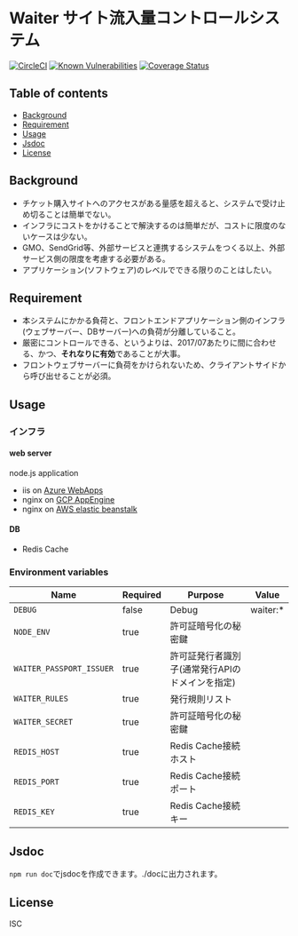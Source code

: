 # Waiter サイト流入量コントロールシステム

[![CircleCI](https://circleci.com/gh/waiter-jp/api.svg?style=svg)](https://circleci.com/gh/waiter-jp/api)
[![Known Vulnerabilities](https://snyk.io/test/github/waiter-jp/api/badge.svg)](https://snyk.io/test/github/waiter-jp/api)
[![Coverage Status](https://coveralls.io/repos/github/waiter-jp/api/badge.svg)](https://coveralls.io/github/waiter-jp/api)

## Table of contents

* [Background](#background)
* [Requirement](#requirement)
* [Usage](#usage)
* [Jsdoc](#jsdoc)
* [License](#license)

## Background
- チケット購入サイトへのアクセスがある量感を超えると、システムで受け止め切ることは簡単でない。
- インフラにコストをかけることで解決するのは簡単だが、コストに限度のないケースは少ない。
- GMO、SendGrid等、外部サービスと連携するシステムをつくる以上、外部サービス側の限度を考慮する必要がある。
- アプリケーション(ソフトウェア)のレベルでできる限りのことはしたい。

## Requirement
- 本システムにかかる負荷と、フロントエンドアプリケーション側のインフラ(ウェブサーバー、DBサーバー)への負荷が分離していること。
- 厳密にコントロールできる、というよりは、2017/07あたりに間に合わせる、かつ、**それなりに有効**であることが大事。
- フロントウェブサーバーに負荷をかけられないため、クライアントサイドから呼び出せることが必須。

## Usage

### インフラ
#### web server
node.js application  
- iis on [Azure WebApps](https://azure.microsoft.com/ja-jp/services/app-service/web/)
- nginx on [GCP AppEngine](https://cloud.google.com/appengine/?hl=ja)
- nginx on [AWS elastic beanstalk](https://aws.amazon.com/jp/elasticbeanstalk/)

#### DB
- Redis Cache

### Environment variables

| Name                     | Required | Purpose                                         | Value    |
| ------------------------ | -------- | ----------------------------------------------- | -------- |
| `DEBUG`                  | false    | Debug                                           | waiter:* |
| `NODE_ENV`               | true     | 許可証暗号化の秘密鍵                            |          |
| `WAITER_PASSPORT_ISSUER` | true     | 許可証発行者識別子(通常発行APIのドメインを指定) |          |
| `WAITER_RULES`           | true     | 発行規則リスト                                  |          |
| `WAITER_SECRET`          | true     | 許可証暗号化の秘密鍵                            |          |
| `REDIS_HOST`             | true     | Redis Cache接続ホスト                           |          |
| `REDIS_PORT`             | true     | Redis Cache接続ポート                           |          |
| `REDIS_KEY`              | true     | Redis Cache接続キー                             |          |

## Jsdoc

`npm run doc`でjsdocを作成できます。./docに出力されます。

## License

ISC
